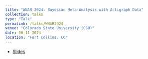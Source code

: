 ```yaml
---
title: "WNAR 2024: Bayesian Meta-Analysis with Actigraph Data"
collection: talks
type: "Talk"
permalink: /talks/WNAR2024
venue: "Colorado State University (CSU)"
date: 06-11-2024
location: "Fort Collins, CO"
---
```


* [Slides](../files/WNAR2024_Talk_metaPang2.pdf)
